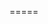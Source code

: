 <!-- ## Hypnopedia
Presence in Pop Culture -->
<!-- .slide: data-background-video="./videos/hypnopedia.mp4" data-background-video-loop="loop" data-background-opacity="1.0" -->

=====